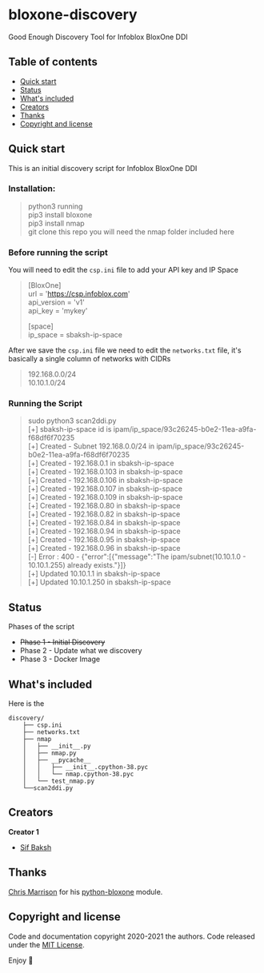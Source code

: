 # bloxone-discovery
Good Enough Discovery Tool for Infoblox BloxOne DDI

## Table of contents

- [Quick start](#quick-start)
- [Status](#status)
- [What's included](#whats-included)
- [Creators](#creators)
- [Thanks](#thanks)
- [Copyright and license](#copyright-and-license)


## Quick start

This is an initial discovery script for Infoblox BloxOne DDI

### Installation:  
> python3 running  
> pip3 install bloxone  
> pip3 install nmap  
> git clone this repo you will need the nmap folder included here

### Before running the script
You will need to edit the `csp.ini` file to add your API key and IP Space
> [BloxOne]  
> url = 'https://csp.infoblox.com'  
> api_version = 'v1'  
> api_key = 'mykey'  
>  
> [space]  
> ip_space = sbaksh-ip-space  

After we save the `csp.ini` file we need to edit the `networks.txt` file, it's basically a single column of networks with CIDRs  
> 192.168.0.0/24  
> 10.10.1.0/24  

### Running the Script
>sudo python3 scan2ddi.py  
>[+] sbaksh-ip-space id is ipam/ip_space/93c26245-b0e2-11ea-a9fa-f68df6f70235  
>[+] Created - Subnet 192.168.0.0/24 in ipam/ip_space/93c26245-b0e2-11ea-a9fa-f68df6f70235  
>[+] Created - 192.168.0.1 in sbaksh-ip-space  
>[+] Created - 192.168.0.103 in sbaksh-ip-space  
>[+] Created - 192.168.0.106 in sbaksh-ip-space  
>[+] Created - 192.168.0.107 in sbaksh-ip-space  
>[+] Created - 192.168.0.109 in sbaksh-ip-space  
>[+] Created - 192.168.0.80 in sbaksh-ip-space  
>[+] Created - 192.168.0.82 in sbaksh-ip-space  
>[+] Created - 192.168.0.84 in sbaksh-ip-space  
>[+] Created - 192.168.0.94 in sbaksh-ip-space  
>[+] Created - 192.168.0.95 in sbaksh-ip-space  
>[+] Created - 192.168.0.96 in sbaksh-ip-space  
>[-] Error : 400 - {"error":[{"message":"The ipam/subnet(10.10.1.0 - 10.10.1.255) already exists."}]}  
>[+] Updated 10.10.1.1 in sbaksh-ip-space  
>[+] Updated 10.10.1.250 in sbaksh-ip-space  

## Status

Phases of the script
- ~~Phase 1 - Initial Discovery~~  
- Phase 2 - Update what we discovery  
- Phase 3 - Docker Image  

## What's included

Here is the 
```text
discovery/
    ├── csp.ini
    ├── networks.txt
    ├── nmap
    │   ├── __init__.py
    │   ├── nmap.py
    │   ├── __pycache__
    │   │   ├── __init__.cpython-38.pyc
    │   │   └── nmap.cpython-38.pyc
    │   └── test_nmap.py
    └──scan2ddi.py
```

## Creators

**Creator 1**

- [Sif Baksh](https://github.com/seefor)

## Thanks

[Chris Marrison](https://github.com/ccmarris) for his [python-bloxone](https://github.com/ccmarris/python-bloxone) module.

## Copyright and license

Code and documentation copyright 2020-2021 the authors. Code released under the [MIT License](https://github.com/seefor/bloxone-discovery/blob/main/LICENSE).

Enjoy :metal:
